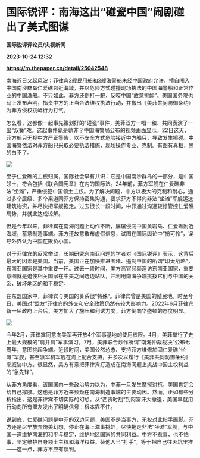 # 国际锐评：南海这出“碰瓷中国”闹剧碰出了美式图谋
**国际锐评评论员/央视新闻**

**2023-10-24 12:32**

**https://m.thepaper.cn/detail/25042548**

南海近日又起风波：菲律宾2艘民用船和2艘海警船未经中国政府允许，擅自闯入中国南沙群岛仁爱礁邻近海域，并以危险方式碰撞现场执法的中国海警船和正常作业的中国渔船。不只如此，菲方还倒打一耙，反咬中国“故意挑衅”。美国国务院也马上发布声明，指责中方的正当合法维权执法行动，并搬出《美菲共同防御条约》为菲方侵权挑衅行为打气。

怎么看，这都像一起事先策划好的“碰瓷”事件，美菲双方一唱一和、共同表演了一出“双簧”戏。这起事件孰是孰非？中国海警局公布的视频画面显示，22日这天，菲方船只无视中方严正警告，以不安全方式危险接近中方船只，导致发生擦碰。中国海警依法对菲方船只采取必要执法措施，现场操作专业、克制。有图有真相，黑的白不了。

![](https://imagecloud.thepaper.cn/thepaper/image/275/422/972.jpg)

至于仁爱礁的主权归属，国际社会早有共识：它是中国南沙群岛的一部分，是中国领土，符合包括《联合国宪章》在内的国际法。24年前，菲方军舰在仁爱礁非法“坐滩”，严重侵犯中国领土主权。为了解决问题，中方以极大的克制和耐心，通过多个层级、多个渠道同菲方保持密集沟通，要求菲方不得向非法“坐滩”军舰运送建筑物资，并尽快把军舰拖走。过去很长一段时间，中菲通过沟通较好管控仁爱礁局势，并就此达成谅解。

但是今年以来，菲律宾在南海问题上动作不断，屡屡侵闯中国黄岩岛、仁爱礁附近海域，蓄意制造事端。菲方还故意散布虚假信息，试图在国际舆论中“扮可怜”，误导外界认为中国在欺负小国。

对于菲律宾的反常举动，长期研究东南亚问题的学者对《国际锐评》表示，这背后最大的因素是美国。当前，美国正在加快推进围堵、遏制中国的所谓“印太战略”，东南亚国家是其中重要一环。过去一段时间，美方高官频频造访东南亚国家，重要意图就是迫使相关国家在中美之间选边站队，并利用南海争端挑拨它们与中国的关系，破坏地区的和平稳定。

在东盟国家中，菲律宾与美国的关系很“特殊”。菲律宾曾是美国的殖民地。时至今日，美国对“盟友”菲律宾的外交和安全政策仍然有较大影响力。2022年6月菲律宾新一届政府上台后，美方加大了施压和利诱力度，菲方倒向华盛顿的态度明显。

![](https://imagecloud.thepaper.cn/thepaper/image/275/422/973.jpg)

今年2月，菲律宾同意向美军再开放4个军事基地的使用权限。4月，美菲举行了史上最大规模的“肩并肩”军事演习。7月，美菲联合炒作所谓“南海仲裁裁决”公布七周年，意图挑起争端。近段时间，美国公然怂恿、支持菲方维修加固仁爱礁“坐滩”军舰，甚至派军机军舰在海上配合支持，并多次以履行《美菲共同防御条约》来威胁中方。很显然，美方有意把菲律宾打造成在南海问题上挑战中国主权利益的“急先锋”。

从菲方角度看，该国国内一些政治势力以为，中菲一旦发生摩擦对抗，美国肯定会给自己撑腰。这也是菲方近来频频在南海制造事端的主要动因。然而，正如有些分析指出，这是菲律宾不切实际的幻想。从“西贡时刻”到阿富汗大撤退，美国早就用行动向所有盟友发出了明确信号：根本靠不住。

说到底，仁爱礁问题是中菲的双边问题，美国不是当事方，无权对此指手画脚。菲方还是尽早放弃倚美幻想，停止在海上滋事挑衅，尽快拖走非法“坐滩”军舰，与中国一道维护南海的和平与稳定，维护地区国家的共同利益。中方不惹事，也不怕事，坚定维护自身领土主权和海洋权益。替他人当“打手”，等于把自己往火坑里推——这一点，菲方不应有误判。